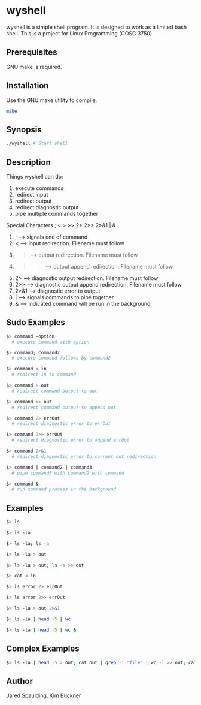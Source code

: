 # wyshell

wyshell is a simple shell program. It is designed to work as a limited bash shell. This is a project for Linux Programming (COSC 3750).

## Prerequisites

GNU make is required.

## Installation

Use the GNU make utility to compile.

```bash
make
```

## Synopsis

```bash
./wyshell # Start shell
```

## Description

Things wyshell can do:
1. execute commands
2. redirect input
3. redirect output
4. redirect diagnostic output
5. pipe multiple commands together

Special Characters ; < > >> 2> 2>> 2>&1
 | &
1. ; --> signals end of command
2. < --> input redirection. Filename must follow
3. > --> output redirection. Filename must follow
4. >> --> output append redirection. Filename must follow
5. 2> --> diagnostic output redirection. Filename must follow
6. 2>> --> diagnostic output append redirection. Filename must follow
7. 2>&1 --> diagnostic error to output
8. | --> signals commands to pipe together
9. & --> indicated command will be run in the background 

## Sudo Examples

```bash
$> command -option
  # execute command with option

$> command; command2
  # execute command follows by command2

$> command < in
  # redirect in to command

$> command > out
  # redirect command output to out

$> command >> out
  # redirect command output to append out

$> command 2> errOut
  # redirect diagnostic error to errOut

$> command 2>> errOut
  # redirect diagnostic error to append errOut

$> command 2>&1
  # redirect diagnostic error to current out redirection

$> command | command2 | command3
  # pipe command3 with command2 with command

$> command &
  # run command process in the background
```

## Examples 
```bash
$> ls 

$> ls -la

$> ls -la; ls -a

$> ls -la > out

$> ls -la > out; ls -a >> out

$> cat < in

$> ls error 2> errOut

$> ls error 2>> errOut

$> ls -la > out 2>&1

$> ls -la | head -5 | wc

$> ls -la | head -5 | wc &
```

## Complex Examples

```bash
$> ls -la | head -5 > out; cat out | grep -i "file" | wc -l >> out; cat out
```

## Author

Jared Spaulding, Kim Buckner
